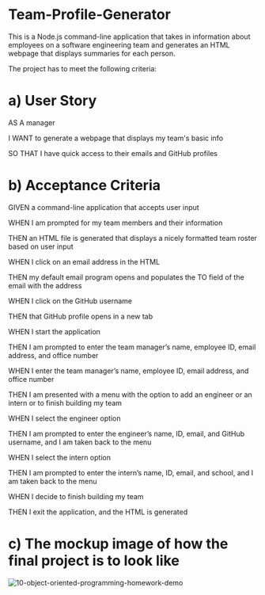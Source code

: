 # Team-Profile-Generator

This is a Node.js command-line application that takes in information about employees on a software engineering team and generates an HTML webpage that displays summaries for each person.

The project has to meet the following criteria:

# a) User Story

AS A manager

I WANT to generate a webpage that displays my team's basic info

SO THAT I have quick access to their emails and GitHub profiles

# b) Acceptance Criteria

GIVEN a command-line application that accepts user input

WHEN I am prompted for my team members and their information

THEN an HTML file is generated that displays a nicely formatted team roster based on user input

WHEN I click on an email address in the HTML

THEN my default email program opens and populates the TO field of the email with the address

WHEN I click on the GitHub username

THEN that GitHub profile opens in a new tab

WHEN I start the application

THEN I am prompted to enter the team manager’s name, employee ID, email address, and office number

WHEN I enter the team manager’s name, employee ID, email address, and office number

THEN I am presented with a menu with the option to add an engineer or an intern or to finish building my team

WHEN I select the engineer option

THEN I am prompted to enter the engineer’s name, ID, email, and GitHub username, and I am taken back to the menu

WHEN I select the intern option

THEN I am prompted to enter the intern’s name, ID, email, and school, and I am taken back to the menu

WHEN I decide to finish building my team

THEN I exit the application, and the HTML is generated

# c) The mockup image of how the final project is to look like

![10-object-oriented-programming-homework-demo](https://user-images.githubusercontent.com/108309963/201168440-8637b4e5-b5d8-4e27-97b6-ec3272f73c7b.jpg)
